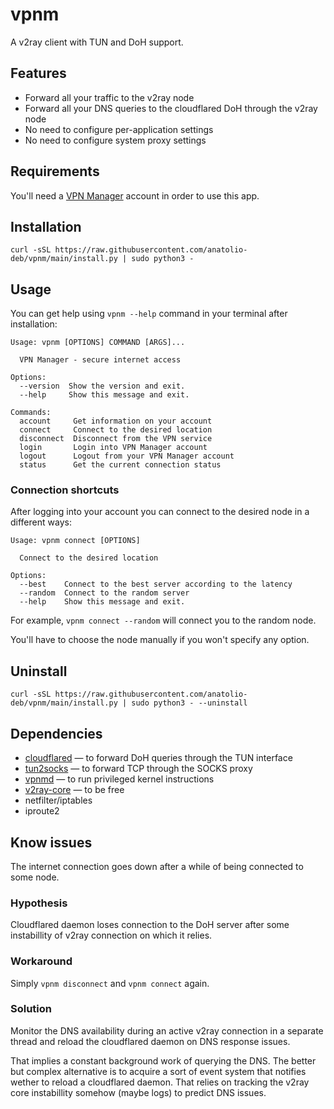 # vpnm
A v2ray client with TUN and DoH support.
## Features
- Forward all your traffic to the v2ray node
- Forward all your DNS queries to the cloudflared DoH through the v2ray node
- No need to configure per-application settings
- No need to configure system proxy settings
## Requirements
You'll need a [VPN Manager](https://vpnm.org/) account in order to use this app.
## Installation
```
curl -sSL https://raw.githubusercontent.com/anatolio-deb/vpnm/main/install.py | sudo python3 -
```
## Usage
You can get help using `vpnm --help` command in your terminal after installation:
```
Usage: vpnm [OPTIONS] COMMAND [ARGS]...

  VPN Manager - secure internet access

Options:
  --version  Show the version and exit.
  --help     Show this message and exit.

Commands:
  account     Get information on your account
  connect     Connect to the desired location
  disconnect  Disconnect from the VPN service
  login       Login into VPN Manager account
  logout      Logout from your VPN Manager account
  status      Get the current connection status

```
### Connection shortcuts
After logging into your account you can connect to the desired node in a different ways:
```
Usage: vpnm connect [OPTIONS]

  Connect to the desired location

Options:
  --best    Connect to the best server according to the latency
  --random  Connect to the random server
  --help    Show this message and exit.
```
For example, `vpnm connect --random` will connect you to the random node.

You'll have to choose the node manually if you won't specify any option.
## Uninstall
```
curl -sSL https://raw.githubusercontent.com/anatolio-deb/vpnm/main/install.py | sudo python3 - --uninstall
```
## Dependencies
- [cloudflared](https://github.com/cloudflare/cloudflared) — to forward DoH queries through the TUN interface
- [tun2socks](https://github.com/xjasonlyu/tun2socks) — to forward TCP through the SOCKS proxy
- [vpnmd](https://github.com/anatolio-deb/vpnmd) — to run privileged kernel instructions
- [v2ray-core](https://github.com/v2ray/v2ray-core) — to be free
- netfilter/iptables
- iproute2

## Know issues
The internet connection goes down after a while of being connected to some node.
### Hypothesis
Cloudflared daemon loses connection to the DoH server after some instabillity of v2ray connection on which it relies.
### Workaround
Simply `vpnm disconnect` and `vpnm connect` again.
### Solution
Monitor the DNS availability during an active v2ray connection in a separate thread and reload the cloudflared daemon on DNS response issues.

That implies a constant background work of querying the DNS. The better but complex alternative is to acquire a sort of event system that notifies wether to reload a cloudflared daemon. That relies on tracking the v2ray core instabillity somehow (maybe logs) to predict DNS issues.
